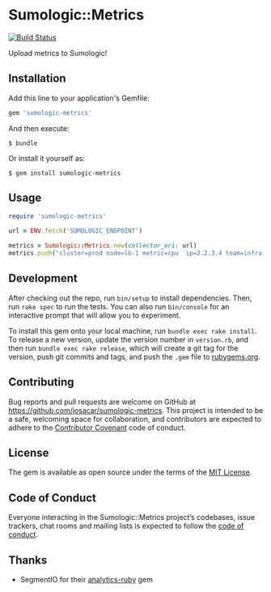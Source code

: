 # Sumologic::Metrics

[![Build Status](https://www.travis-ci.org/josacar/sumologic-metrics.svg?branch=master)](https://www.travis-ci.org/josacar/sumologic-metrics)

Upload metrics to Sumologic!

## Installation

Add this line to your application's Gemfile:

```ruby
gem 'sumologic-metrics'
```

And then execute:

    $ bundle

Or install it yourself as:

    $ gem install sumologic-metrics

## Usage

```ruby
require 'sumologic-metrics'

url = ENV.fetch('SUMOLOGIC_ENDPOINT')

metrics = Sumologic::Metrics.new(collector_uri: url)
metrics.push('cluster=prod node=lb-1 metric=cpu  ip=2.2.3.4 team=infra 99.12 1528020619')
```

## Development

After checking out the repo, run `bin/setup` to install dependencies. Then, run `rake spec` to run the tests. You can also run `bin/console` for an interactive prompt that will allow you to experiment.

To install this gem onto your local machine, run `bundle exec rake install`. To release a new version, update the version number in `version.rb`, and then run `bundle exec rake release`, which will create a git tag for the version, push git commits and tags, and push the `.gem` file to [rubygems.org](https://rubygems.org).

## Contributing

Bug reports and pull requests are welcome on GitHub at https://github.com/josacar/sumologic-metrics. This project is intended to be a safe, welcoming space for collaboration, and contributors are expected to adhere to the [Contributor Covenant](http://contributor-covenant.org) code of conduct.

## License

The gem is available as open source under the terms of the [MIT License](https://opensource.org/licenses/MIT).

## Code of Conduct

Everyone interacting in the Sumologic::Metrics project’s codebases, issue trackers, chat rooms and mailing lists is expected to follow the [code of conduct](https://github.com/josacar/sumologic-metrics/blob/master/CODE_OF_CONDUCT.md).

## Thanks

- SegmentIO for their [analytics-ruby](https://github.com/segmentio/analytics-ruby) gem
